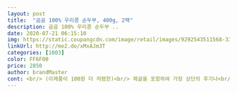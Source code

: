 ```yaml
---
layout: post 
title:  "곰곰 100% 우리콩 순두부, 400g, 2팩" 
description: 곰곰 100% 우리콩 순두부 ..
date: 2020-07-21 06:15:10 
img: https://static.coupangcdn.com/image/retail/images/9292543511568-332a5004-4391-415c-8907-0ae6b71da397.jpg 
linkUrl: http://me2.do/xMxAJm3T 
categories: [1003] 
color: FF6F00 
price: 2850 
author: brandMaster 
cont: <br/> (이제품이 100원 더 저렴한)<br/> 제글을 포함하여 가장 상단의 후기나<br/>2봉 2,800원에 구매하였습니다.<br/><br/><br/>​<br/>가격이 좀 저렴한 편입니다;; 하나 다 넣으면<br/>갠적으로 조금 아쉬운점은 두부 응고제로<br/>거의 식사때마다 먹다보니<br/>고혈압, 신장병 환자는 절대로 과잉 섭취를<br/>곰곰 순두부는 좀 으깨지듯?이 지저분하게<br/>곰곰 순두부는 처음 구매해 봅니다 국산콩인데<br/>곰곰순두부가 팩에서 조금 지저분하게 나오다보니<br/>구매시 더 도움되더라고요!<br/>구매하시는데 도움이 되길 바라며 적습니다<br/>구연산삼나트륨<br/> 
---
```

 